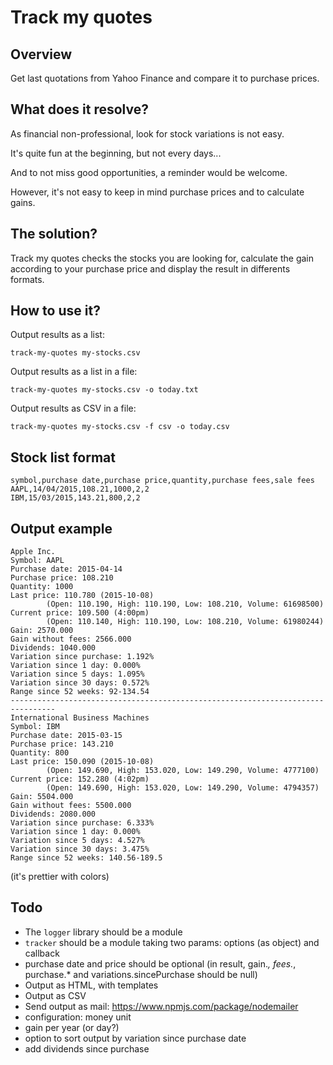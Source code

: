# Track my quotes

## Overview

Get last quotations from Yahoo Finance and compare it to purchase prices.

## What does it resolve?

As financial non-professional, look for stock variations is not easy.

It's quite fun at the beginning, but not every days...

And to not miss good opportunities, a reminder would be welcome.

However, it's not easy to keep in mind purchase prices and to calculate gains.

## The solution?

Track my quotes checks the stocks you are looking for, calculate the gain according to your purchase price and display the result in differents formats.

## How to use it?

Output results as a list:

    track-my-quotes my-stocks.csv

Output results as a list in a file:

    track-my-quotes my-stocks.csv -o today.txt

Output results as CSV in a file:

    track-my-quotes my-stocks.csv -f csv -o today.csv

## Stock list format

```
symbol,purchase date,purchase price,quantity,purchase fees,sale fees
AAPL,14/04/2015,108.21,1000,2,2
IBM,15/03/2015,143.21,800,2,2
```

## Output example

```
Apple Inc.
Symbol: AAPL
Purchase date: 2015-04-14
Purchase price: 108.210
Quantity: 1000
Last price: 110.780 (2015-10-08)
        (Open: 110.190, High: 110.190, Low: 108.210, Volume: 61698500)
Current price: 109.500 (4:00pm)
        (Open: 110.140, High: 110.190, Low: 108.210, Volume: 61980244)
Gain: 2570.000
Gain without fees: 2566.000
Dividends: 1040.000
Variation since purchase: 1.192%
Variation since 1 day: 0.000%
Variation since 5 days: 1.095%
Variation since 30 days: 0.572%
Range since 52 weeks: 92-134.54
--------------------------------------------------------------------------------
International Business Machines
Symbol: IBM
Purchase date: 2015-03-15
Purchase price: 143.210
Quantity: 800
Last price: 150.090 (2015-10-08)
        (Open: 149.690, High: 153.020, Low: 149.290, Volume: 4777100)
Current price: 152.280 (4:02pm)
        (Open: 149.690, High: 153.020, Low: 149.290, Volume: 4794357)
Gain: 5504.000
Gain without fees: 5500.000
Dividends: 2080.000
Variation since purchase: 6.333%
Variation since 1 day: 0.000%
Variation since 5 days: 4.527%
Variation since 30 days: 3.475%
Range since 52 weeks: 140.56-189.5
```

(it's prettier with colors)

## Todo

- The `logger` library should be a module
- `tracker` should be a module taking two params: options (as object) and callback
- purchase date and price should be optional (in result, gain.*, fees.*, purchase.* and variations.sincePurchase should be null)
- Output as HTML, with templates
- Output as CSV
- Send output as mail: https://www.npmjs.com/package/nodemailer
- configuration: money unit
- gain per year (or day?)
- option to sort output by variation since purchase date
- add dividends since purchase